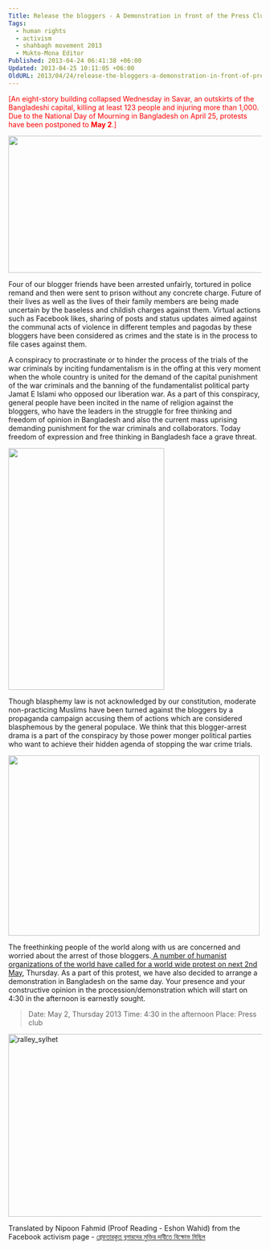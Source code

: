 ```yaml
---
Title: Release the bloggers - A Demonstration in front of the Press Club is called on May 2nd.
Tags:
  - human rights
  - activism
  - shahbagh movement 2013
  - Mukto-Mona Editor
Published: 2013-04-24 06:41:38 +06:00
Updated: 2013-04-25 10:11:05 +06:00
OldURL: 2013/04/24/release-the-bloggers-a-demonstration-in-front-of-press-club-is-called-on-25th-april/
---
```


<span style="color: #ff0000;">[An eight-story building collapsed Wednesday in Savar, an outskirts of the Bangladeshi capital, killing at least 123 people and injuring more than 1,000. Due to the National Day of Mourning in Bangladesh on April 25, protests have been postponed to <b>May 2</b>.]</span>

<img class="aligncenter" alt="" src="https://enblog.muktomona.com/wp-content/uploads/2013/04/free_the_bloggers_banner2_kazi.jpg" width="596" height="272" />

Four of our blogger friends have been arrested unfairly, tortured in police remand and then were sent to prison without any concrete charge. Future of their lives as well as the lives of their family members are being made uncertain by the baseless and childish charges against them. Virtual actions such as Facebook likes, sharing of posts and status updates aimed against the communal acts of violence in different temples and pagodas by these bloggers have been considered as crimes and the state is in the process to file cases against them.

A conspiracy to procrastinate or to hinder the process of the trials of the war criminals by inciting fundamentalism is in the offing at this very moment when the whole country is united for the demand of the capital punishment of the war criminals and the banning of the fundamentalist political party Jamat E Islami who opposed our liberation war. As a part of this conspiracy, general people have been incited in the name of religion against the bloggers, who have the leaders in the struggle for free thinking and freedom of opinion in Bangladesh and also the current mass uprising demanding punishment for the war criminals and collaborators. Today freedom of expression and free thinking in Bangladesh face a grave threat.

<img class="aligncenter" alt="" src="https://blog.muktomona.com/wp-content/uploads/2013/04/dhormoghot_25_april.jpg" width="310" height="480" />

Though blasphemy law is not acknowledged by our constitution, moderate non-practicing Muslims have been turned against the bloggers by a propaganda campaign accusing them of actions which are considered blasphemous by the general populace. We think that this blogger-arrest drama is a part of the conspiracy by those power monger political parties who want to achieve their hidden agenda of stopping the war crime trials.

<a href="https://www.centerforinquiry.net/cfe/page/protest"><img class="aligncenter" alt="" src="https://blog.muktomona.com/wp-content/uploads/2013/04/CFI_protest_25th_April.jpg" width="500" height="358" /></a>

The freethinking people of the world along with us are concerned and worried about the arrest of those bloggers.<a href="https://enblog.muktomona.com/?p=2052"> A number of humanist organizations of the world have called for a world wide protest on next 2nd May</a>, Thursday. As a part of this protest, we have also decided to arrange a demonstration in Bangladesh on the same day. Your presence and your constructive opinion in the procession/demonstration which will start on 4:30 in the afternoon is earnestly sought.
<blockquote>Date: May 2, Thursday 2013
Time: 4:30 in the afternoon
Place: Press club</blockquote>
<a href="https://enblog.muktomona.com/?attachment_id=2067" rel="attachment wp-att-2067"><img class="aligncenter size-full wp-image-2067" alt="ralley_sylhet" src="https://enblog.muktomona.com/wp-content/uploads/2013/04/ralley_sylhet.jpg" width="546" height="363" /></a>

Translated by Nipoon Fahmid (Proof Reading - Eshon Wahid) from the Facebook activism page - <a href="https://www.facebook.com/events/169330856563855/">গ্রেফতারকৃত ব্লগারদের মুক্তির দাবীতে বিক্ষোভ মিছিল</a>
